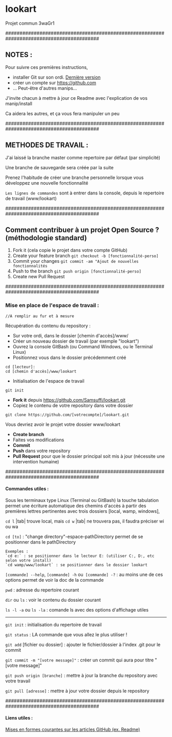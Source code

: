 # lookart
Projet commun 3waGr1

#########################################################################################

## NOTES : 

Pour suivre ces premières instructions, 
-	installer Git sur son ordi. [Dernière version](http://git-scm.com/downloads)
-	créer un compte sur https://github.com
-	... Peut-être d'autres manips...
	
J'invite chacun à mettre à jour ce Readme avec l'explication de vos manip/install

Ca aidera les autres, et ça vous fera manipuler un peu

#########################################################################################

## METHODES DE TRAVAIL :

J'ai laissé la branche master comme repertoire par défaut (par simplicité)

Une branche de sauvegarde sera créée par la suite

Prenez l'habitude de créer une branche personnelle lorsque vous développez une nouvelle fonctionnalité

`Les lignes de commandes` sont à entrer dans la console, depuis le repertoire de travail (www/lookart)

#########################################################################################

## Comment contribuer à un projet Open Source ? (méthodologie standard)

1. Fork it (cela copie le projet dans votre compte GitHub)
2. Create your feature branch `git checkout -b [fonctionnalité-perso]`
3. Commit your changes `git commit -am "Ajout de nouvelles fonctionnalités`
4. Push to the branch `git push origin [fonctionnalité-perso]`
5. Create new Pull Request

#########################################################################################

### Mise en place de l'espace de travail : 

	//A remplir au fur et à mesure

Récupération du contenu du repository :
* Sur votre ordi, dans le dossier [chemin d'accès]/www/
* Créer un nouveau dossier de travail (par exemple "lookart")
* Ouvrez la console GitBash (ou Command Windows, ou le Terminal Linux)
* Positionnez vous dans le dossier précédemment créé
```
cd [lecteur]:
cd [chemin d'accès]/www/lookart
```
* Initialisation de l'espace de travail
```
git init
```
* **Fork it** depuis https://github.com/Samsuffi/lookart.git
* Copiez le contenu de votre repository dans votre dossier
```
git clone https://github.com/[votrecompte]/lookart.git 
```
Vous devriez avoir le projet votre dossier www/lookart

* **Create branch**
* Faites vos modifications
* **Commit**
* **Push** dans votre repository
* **Pull Request** pour que le dossier principal soit mis à jour (nécessite une intervention humaine)

#########################################################################################

#### Commandes utiles :

Sous les terminaux type Linux (Terminal ou GitBash) la touche tabulation 
	permet une écriture automatique des chemins d'accès à partir des premières lettres pertinentes
	avec trois dossiers [local, wamp, windows],
	
`cd l` |tab| trouve local, mais `cd w` |tab| ne trouvera pas, il faudra préciser wi ou wa

`cd [to]` : "change directory"-espace-pathDirectory permet de se positionner dans le pathDirectory

	Exemples :
	`cd e:` : se positionner dans le lecteur E: (utiliser C:, D:, etc selon votre install)
	`cd wamp/www/lookart` : se positionner dans le dossier lookart
	
		
`[commande] --help`, `[commande] -h` ou` [commande] -?` : au moins une de ces options permet de voir la doc de la commande

`pwd` : adresse du repertoire courant

`dir` ou `ls` : voir le contenu du dossier courant

`ls -l -a` ou `ls -la` : comande ls avec des options d'affichage utiles

---------------------------------------------------------------------------------------------------

`git init` : initialisation du repertoire de travail

`git status` : LA commande que vous allez le plus utiliser !

`git add` [fichier ou dossier] : ajouter le fichier/dossier à l'index .git pour le commit

`git commit -m "[votre message]"` : créer un commit qui aura pour titre "[votre message]"

`git push origin [branche]` : mettre à jour la branche du repository avec votre travail

`git pull [adresse]` : mettre à jour votre dossier depuis le repository

#########################################################################################

#### Liens utiles :

[Mises en formes courantes sur les articles GitHub (ex. Readme)](https://help.github.com/articles/basic-writing-and-formatting-syntax)

